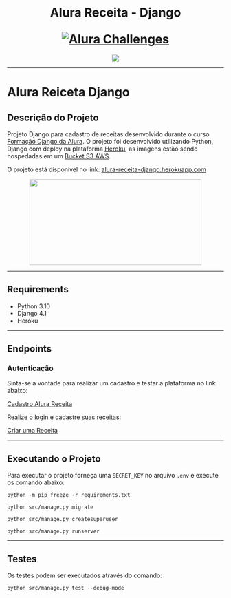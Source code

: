 
<h1 align="center">
	<p align="center">Alura Receita - Django</p>
	<a href="https://alura-receita-django.herokuapp.com/"><img src="src\static\img\core-img\favicon.ico" alt="Alura Challenges"></a>
</h1>

<div align="center" id="badges">
    <img src="https://img.shields.io/badge/STATUS-COMPLETED-green"/>
</div>

---

# Alura Reiceta Django
## Descrição do Projeto
Projeto Django para cadastro de receitas desenvolvido durante o curso [Formação Django da Alura](https://www.alura.com.br/formacao-django). O projeto foi desenvolvido utilizando Python, Django com deploy na plataforma [Heroku](https://www.heroku.com), as imagens estão sendo hospedadas em um [Bucket S3 AWS](https://aws.amazon.com/pt/s3/).

O projeto está disponível no link: [alura-receita-django.herokuapp.com](https://alura-receita-django.herokuapp.com)

<div align="center">
    <img src="docs\alura_receita_tour.gif" width="400" height="200" />
</div>

---

## Requirements
- Python 3.10
- Django 4.1
- Heroku
---

## Endpoints
### Autenticação
Sinta-se a vontade para realizar um cadastro e testar a plataforma no link abaixo:

[Cadastro Alura Receita](https://alura-receita-django.herokuapp.com/usuario/cadastro)

Realize o login e cadastre suas receitas:

[Criar uma Receita](https://alura-receita-django.herokuapp.com/receita/criar)

---

## Executando o Projeto
Para executar o projeto forneça uma `SECRET_KEY` no arquivo `.env` e execute os comando abaixo:

`python -m pip freeze -r requirements.txt`

`python src/manage.py migrate`

`python src/manage.py createsuperuser`

`python src/manage.py runserver`

---

## Testes
Os testes podem ser executados através do comando:

`python src/manage.py test --debug-mode`
